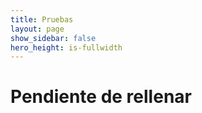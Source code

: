 ```yaml
---
title: Pruebas
layout: page
show_sidebar: false
hero_height: is-fullwidth
---
```


# Pendiente de rellenar